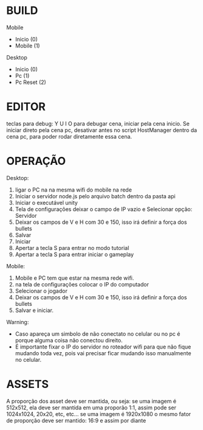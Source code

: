 # BUILD
Mobile

- Inicio (0)
- ⁠Mobile (1)


Desktop
- Inicio (0)
- Pc (1)
- ⁠Pc Reset (2)


# EDITOR
teclas para debug: Y U I O
para debugar cena, iniciar pela cena inicio. 
Se iniciar direto pela cena pc, desativar antes no script HostManager dentro da cena pc, para poder rodar diretamente essa cena.

# OPERAÇÃO

Desktop:
1. ligar o PC na na mesma wifi do mobile na rede 
2. Iniciar o servidor node.js pelo arquivo batch dentro da pasta api
3. Iniciar o executável unity
4. Tela de configurações deixar o campo de IP vazio e Selecionar opção: Servidor
5. Deixar os campos de V e H com 30 e 150, isso irá definir a força dos bullets
6. Salvar
7. Iniciar
8. Apertar a tecla S para entrar no modo tutorial
9. Apertar a tecla S para entrar iniciar o gameplay

Mobile:
1. Mobile e PC tem que estar na mesma rede wifi.
2. na tela de configurações colocar o IP do computador
3. Selecionar o jogador
4. Deixar os campos de V e H com 30 e 150, isso irá definir a força dos bullets
5. Salvar e iniciar.


Warning: 
- Caso apareça um simbolo de não conectato no celular ou no pc é porque alguma coisa não conectou direito.
- É importante fixar o IP do servidor no roteador wifi para que não fique mudando toda vez, pois vai precisar ficar mudando isso manualmente no celular.


# ASSETS
A proporção dos asset deve ser mantida, ou seja:
se uma imagem é 512x512, ela deve ser mantida em uma proporão 1:1, assim pode ser 1024x1024, 20x20, etc, etc...
se uma imagem é 1920x1080 o mesmo fator de proporção deve ser mantido: 16:9
e assim por diante
